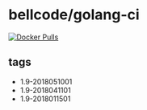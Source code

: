 # bellcode/golang-ci

[![Docker Pulls](https://img.shields.io/docker/pulls/bellcode/golang-ci.svg)](https://hub.docker.com/r/bellcode/golang-ci/)

## tags

- 1.9-2018051001
- 1.9-2018041101
- 1.9-2018011501
